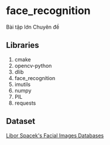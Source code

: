 # face_recognition
Bài tập lớn Chuyên đề<br/>
## Libraries
1. cmake
2. opencv-python
3. dlib
4. face_recognition
5. imutils
6. numpy
7. PIL
8. requests
## Dataset
[Libor Spacek's Facial Images Databases](http://cmp.felk.cvut.cz/~spacelib/faces/ "Face Recognition Data")
